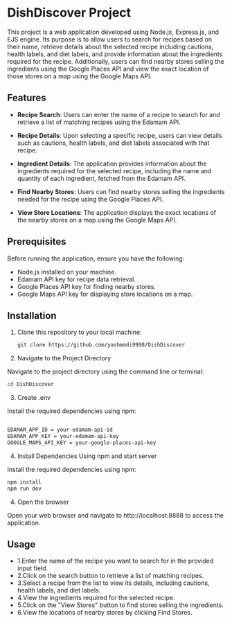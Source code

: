 # DishDiscover Project

This project is a web application developed using Node.js, Express.js, and EJS engine. Its purpose is to allow users to search for recipes based on their name, retrieve details about the selected recipe including cautions, health labels, and diet labels, and provide information about the ingredients required for the recipe. Additionally, users can find nearby stores selling the ingredients using the Google Places API and view the exact location of those stores on a map using the Google Maps API.

## Features

- **Recipe Search**: Users can enter the name of a recipe to search for and retrieve a list of matching recipes using the Edamam API.

- **Recipe Details**: Upon selecting a specific recipe, users can view details such as cautions, health labels, and diet labels associated with that recipe.

- **Ingredient Details**: The application provides information about the ingredients required for the selected recipe, including the name and quantity of each ingredient, fetched from the Edamam API.

- **Find Nearby Stores**: Users can find nearby stores selling the ingredients needed for the recipe using the Google Places API.

- **View Store Locations**: The application displays the exact locations of the nearby stores on a map using the Google Maps API.

## Prerequisites

Before running the application, ensure you have the following:

- Node.js installed on your machine.
- Edamam API key for recipe data retrieval.
- Google Places API key for finding nearby stores.
- Google Maps API key for displaying store locations on a map.

## Installation

1. Clone this repository to your local machine:

   ```bash
   git clone https://github.com/yashmodi9998/DishDiscover
2. Navigate to the Project Directory

Navigate to the project directory using the command line or terminal:

```bash
cd DishDiscover
```
3. Create .env

Install the required dependencies using npm:

```bash

EDAMAM_APP_ID = your-edamam-api-id
EDAMAM_APP_KEY = your-edamam-api-key
GOOGLE_MAPS_API_KEY = your-google-places-api-key
```

4. Install Dependencies Using npm and start server

Install the required dependencies using npm:

```bash
npm install
npm run dev
```
4. Open the browser

Open your web browser and navigate to http://localhost:8888 to access the application.

## Usage
- 1.Enter the name of the recipe you want to search for in the provided input field.
- 2.Click on the search button to retrieve a list of matching recipes.
- 3.Select a recipe from the list to view its details, including cautions, health labels, and diet labels.
- 4.View the ingredients required for the selected recipe.
- 5.Click on the "View Stores" button to find stores selling the ingredients.
- 6.View the locations of nearby stores by clicking Find Stores.
